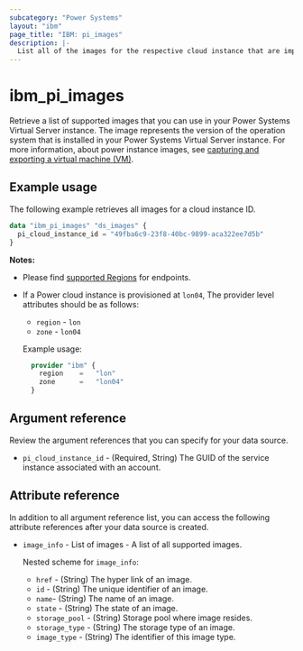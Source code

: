 ```yaml
---
subcategory: "Power Systems"
layout: "ibm"
page_title: "IBM: pi_images"
description: |-
  List all of the images for the respective cloud instance that are imported from catalog by the user.
---
```


# ibm_pi_images
Retrieve a list of supported images that you can use in your Power Systems Virtual Server instance. The image represents the version of the operation system that is installed in your Power Systems Virtual Server instance. For more information, about power instance images, see [capturing and exporting a virtual machine (VM)](https://cloud.ibm.com/docs/power-iaas?topic=power-iaas-capturing-exporting-vm).

## Example usage
The following example retrieves all images for a cloud instance ID. 

```terraform
data "ibm_pi_images" "ds_images" {
  pi_cloud_instance_id = "49fba6c9-23f8-40bc-9899-aca322ee7d5b"
}
```

 **Notes:**
* Please find [supported Regions](https://cloud.ibm.com/apidocs/power-cloud#endpoint) for endpoints.
* If a Power cloud instance is provisioned at `lon04`, The provider level attributes should be as follows:
  * `region` - `lon`
  * `zone` - `lon04`
  
  Example usage:
  
  ```terraform
    provider "ibm" {
      region    =   "lon"
      zone      =   "lon04"
    }
  ```
  
## Argument reference
Review the argument references that you can specify for your data source. 

- `pi_cloud_instance_id` - (Required, String) The GUID of the service instance associated with an account.

## Attribute reference
In addition to all argument reference list, you can access the following attribute references after your data source is created.

- `image_info` - List of images - A list of all supported images. 

  Nested scheme for `image_info`:
	- `href` - (String) The hyper link of an image. 
	- `id` - (String) The unique identifier of an image.
   - `name`-  (String) The name of an image.
	- `state` - (String) The state of an image.
	- `storage_pool` - (String) Storage pool where image resides.
	- `storage_type` - (String) The storage type of an image.
  - `image_type` - (String) The identifier of this image type.
